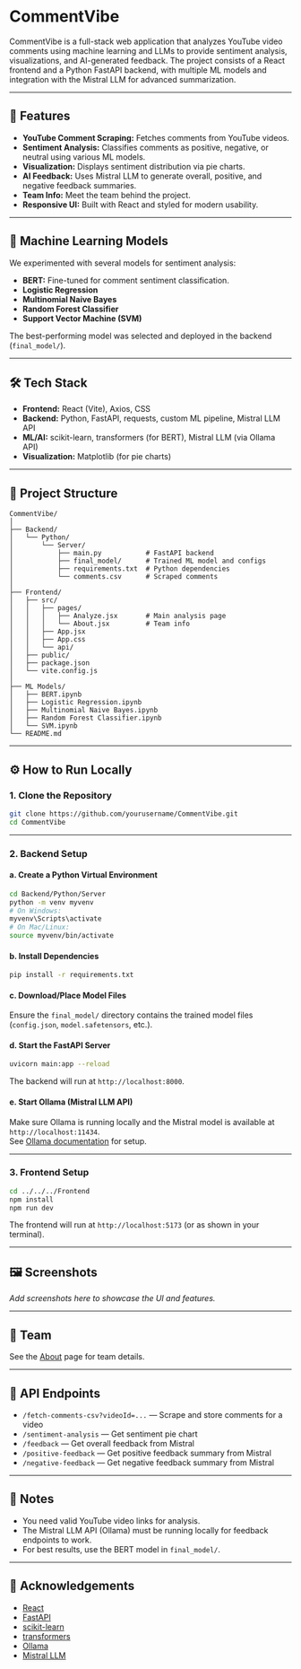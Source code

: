 # CommentVibe

CommentVibe is a full-stack web application that analyzes YouTube video comments using machine learning and LLMs to provide sentiment analysis, visualizations, and AI-generated feedback. The project consists of a React frontend and a Python FastAPI backend, with multiple ML models and integration with the Mistral LLM for advanced summarization.

---

## 🚀 Features

- **YouTube Comment Scraping:** Fetches comments from YouTube videos.
- **Sentiment Analysis:** Classifies comments as positive, negative, or neutral using various ML models.
- **Visualization:** Displays sentiment distribution via pie charts.
- **AI Feedback:** Uses Mistral LLM to generate overall, positive, and negative feedback summaries.
- **Team Info:** Meet the team behind the project.
- **Responsive UI:** Built with React and styled for modern usability.

---

## 🧠 Machine Learning Models

We experimented with several models for sentiment analysis:

- **BERT:** Fine-tuned for comment sentiment classification.
- **Logistic Regression**
- **Multinomial Naive Bayes**
- **Random Forest Classifier**
- **Support Vector Machine (SVM)**

The best-performing model was selected and deployed in the backend (`final_model/`).

---

## 🛠️ Tech Stack

- **Frontend:** React (Vite), Axios, CSS
- **Backend:** Python, FastAPI, requests, custom ML pipeline, Mistral LLM API
- **ML/AI:** scikit-learn, transformers (for BERT), Mistral LLM (via Ollama API)
- **Visualization:** Matplotlib (for pie charts)

---

## 📁 Project Structure

```
CommentVibe/
│
├── Backend/
│   └── Python/
│       └── Server/
│           ├── main.py           # FastAPI backend
│           ├── final_model/      # Trained ML model and configs
│           ├── requirements.txt  # Python dependencies
│           └── comments.csv      # Scraped comments
│
├── Frontend/
│   ├── src/
│   │   ├── pages/
│   │   │   ├── Analyze.jsx       # Main analysis page
│   │   │   └── About.jsx         # Team info
│   │   ├── App.jsx
│   │   ├── App.css
│   │   └── api/
│   ├── public/
│   ├── package.json
│   └── vite.config.js
│
├── ML Models/
│   ├── BERT.ipynb
│   ├── Logistic Regression.ipynb
│   ├── Multinomial Naive Bayes.ipynb
│   ├── Random Forest Classifier.ipynb
│   └── SVM.ipynb
└── README.md
```

---

## ⚙️ How to Run Locally

### 1. Clone the Repository

```bash
git clone https://github.com/yourusername/CommentVibe.git
cd CommentVibe
```

---

### 2. Backend Setup

#### a. Create a Python Virtual Environment

```bash
cd Backend/Python/Server
python -m venv myvenv
# On Windows:
myvenv\Scripts\activate
# On Mac/Linux:
source myvenv/bin/activate
```

#### b. Install Dependencies

```bash
pip install -r requirements.txt
```

#### c. Download/Place Model Files

Ensure the `final_model/` directory contains the trained model files (`config.json`, `model.safetensors`, etc.).

#### d. Start the FastAPI Server

```bash
uvicorn main:app --reload
```

The backend will run at `http://localhost:8000`.

#### e. Start Ollama (Mistral LLM API)

Make sure Ollama is running locally and the Mistral model is available at `http://localhost:11434`.  
See [Ollama documentation](https://ollama.com/) for setup.

---

### 3. Frontend Setup

```bash
cd ../../../Frontend
npm install
npm run dev
```

The frontend will run at `http://localhost:5173` (or as shown in your terminal).

---

## 🖼️ Screenshots

_Add screenshots here to showcase the UI and features._

---

## 👥 Team

See the [About](src/pages/About.jsx) page for team details.

---

## 🤖 API Endpoints

- `/fetch-comments-csv?videoId=...` — Scrape and store comments for a video
- `/sentiment-analysis` — Get sentiment pie chart
- `/feedback` — Get overall feedback from Mistral
- `/positive-feedback` — Get positive feedback summary from Mistral
- `/negative-feedback` — Get negative feedback summary from Mistral

---

## 📝 Notes

- You need valid YouTube video links for analysis.
- The Mistral LLM API (Ollama) must be running locally for feedback endpoints to work.
- For best results, use the BERT model in `final_model/`.

---

## 🙏 Acknowledgements

- [React](https://react.dev/)
- [FastAPI](https://fastapi.tiangolo.com/)
- [scikit-learn](https://scikit-learn.org/)
- [transformers](https://huggingface.co/docs/transformers/index)
- [Ollama](https://ollama.com/)
- [Mistral LLM](https://mistral.ai/)
